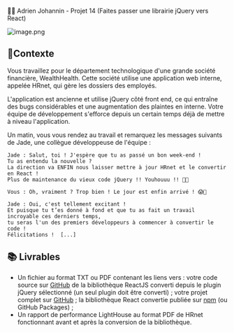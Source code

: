 🙍‍♂️ Adrien Johannin - Projet 14 (Faites passer une librairie jQuery vers React)

![image.png](https://user.oc-static.com/upload/2020/08/14/15974125765772_image2.jpg)

## 🔨Contexte
Vous travaillez pour le département technologique d'une grande société financière, WealthHealth. 
Cette société utilise une application web interne, appelée HRnet, qui gère les dossiers des employés. 

L'application est ancienne et utilise jQuery côté front end, ce qui entraîne des bugs considérables et une augmentation des plaintes en interne. 
Votre équipe de développement s'efforce depuis un certain temps déjà de mettre à niveau l'application.  

Un matin, vous vous rendez au travail et remarquez les messages suivants de Jade, une collègue développeuse de l'équipe :
```
Jade : Salut, toi ! J'espère que tu as passé un bon week-end ! 
Tu as entendu la nouvelle ? 
La direction va ENFIN nous laisser mettre à jour HRnet et le convertir en React ! 
Plus de maintenance du vieux code jQuery !! Youhouuu !! 🎉😁

Vous : Oh, vraiment ? Trop bien ! Le jour est enfin arrivé ! 😱💃

Jade : Oui, c'est tellement excitant ! 
Et puisque tu t’es donné à fond et que tu as fait un travail incroyable ces derniers temps, 
tu seras l'un des premiers développeurs à commencer à convertir le code ! 
Félicitations !  [...]
```

## 📚  Livrables

- Un fichier au format TXT ou PDF contenant les liens vers :
votre code source sur [GitHub](https://github.com/Exeys/react-modal-custom-component) de la bibliothèque ReactJS converti depuis le plugin jQuery sélectionné (un seul plugin doit être converti) ;
votre projet complet sur [GitHub](https://github.com/Exeys/AdrienJohannin_14_02112022) ;
la bibliothèque React convertie publiée sur [npm](https://www.npmjs.com/package/react-modal-custom-component) (ou GitHub Packages) ;
- Un rapport de performance LightHouse au format PDF de HRnet fonctionnant avant et après la conversion de la bibliothèque. 